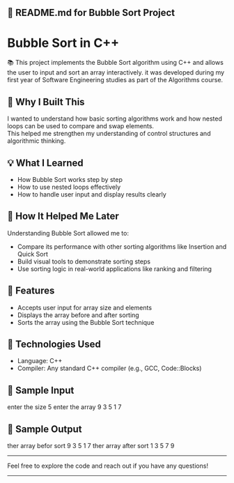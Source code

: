 ## 📝 README.md for Bubble Sort Project

# Bubble Sort in C++

📚 This project implements the Bubble Sort algorithm using C++ and allows the user to input and sort an array interactively.
it was developed during my first year of Software Engineering studies as part of the Algorithms course.

## 🎯 Why I Built This

I wanted to understand how basic sorting algorithms work and how nested loops can be used to compare and swap elements.  
This helped me strengthen my understanding of control structures and algorithmic thinking.

## 💡 What I Learned

- How Bubble Sort works step by step
- How to use nested loops effectively
- How to handle user input and display results clearly

## 🤝 How It Helped Me Later

Understanding Bubble Sort allowed me to:

- Compare its performance with other sorting algorithms like Insertion and Quick Sort
- Build visual tools to demonstrate sorting steps
- Use sorting logic in real-world applications like ranking and filtering

## 🔧 Features

- Accepts user input for array size and elements
- Displays the array before and after sorting
- Sorts the array using the Bubble Sort technique

## 📁 Technologies Used

- Language: C++
- Compiler: Any standard C++ compiler (e.g., GCC, Code::Blocks)

## 📌 Sample Input

enter the size
5
enter the array
9 3 5 1 7

## 📌 Sample Output

ther array befor sort
9
3
5
1
7
ther array after sort
1
3
5
7
9

---

Feel free to explore the code and reach out if you have any questions!

---
